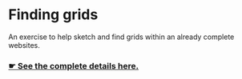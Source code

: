 # Finding grids

An exercise to help sketch and find grids within an already complete websites.

### [☛ See the complete details here.](http://learn-the-web.algonquindesign.ca/courses/web-dev-2/finding-grids/)
